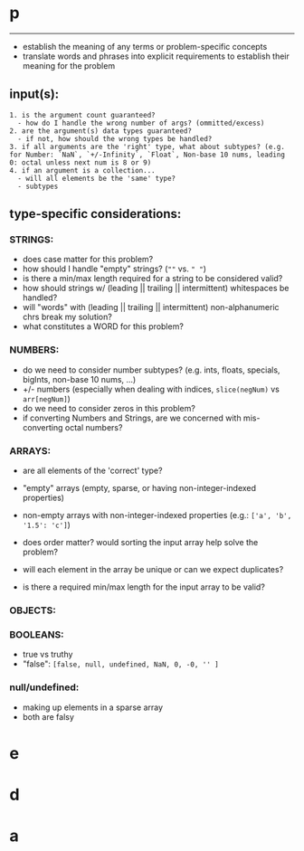 # p
--------------------------------------------------------------------------------------------------------------------------------

  - establish the meaning of any terms or problem-specific concepts
  - translate words and phrases into explicit requirements to establish their meaning for the problem

  ## input(s):

    1. is the argument count guaranteed?
      - how do I handle the wrong number of args? (ommitted/excess)
    2. are the argument(s) data types guaranteed?
      - if not, how should the wrong types be handled?
    3. if all arguments are the 'right' type, what about subtypes? (e.g. for Number: `NaN`, `+/-Infinity`, `Float`, Non-base 10 nums, leading 0: octal unless next num is 8 or 9)
    4. if an argument is a collection...
      - will all elements be the 'same' type?
      - subtypes


  ## type-specific considerations:

  ### STRINGS:
  - does case matter for this problem?
  - how should I handle "empty" strings? (`""` vs. `" "`)
  - is there a min/max length required for a string to be considered valid?
  - how should strings w/ (leading || trailing || intermittent) whitespaces be handled?
  - will "words" with (leading || trailing || intermittent) non-alphanumeric chrs break my solution?
  - what constitutes a WORD for this problem?

  ### NUMBERS:
  - do we need to consider number subtypes? (e.g. ints, floats, specials, bigInts, non-base 10 nums, ...)
  - +/- numbers (especially when dealing with indices, `slice(negNum)` vs `arr[negNum]`)
  - do we need to consider zeros in this problem?
  - if converting Numbers and Strings, are we concerned with mis-converting octal numbers?

  ### ARRAYS:
  - are all elements of the 'correct' type?
  - "empty" arrays (empty, sparse, or having non-integer-indexed properties)
  - non-empty arrays with non-integer-indexed properties (e.g.: `['a', 'b', '1.5': 'c']`)

  - does order matter?  would sorting the input array help solve the problem?
  - will each element in the array be unique or can we expect duplicates?
  - is there a required min/max length for the input array to be valid?

  ### OBJECTS:

  ### BOOLEANS:
  - true vs truthy
  - "false": `[false, null, undefined, NaN, 0, -0, '' ]`

  ### null/undefined:
  - making up elements in a sparse array
  - both are falsy
# e
# d
# a

